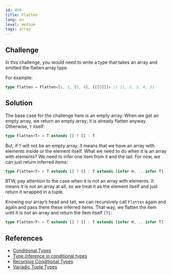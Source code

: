 ```yaml
---
id: 459
title: Flatten
lang: en
level: medium
tags: array
---
```


## Challenge

In this challenge, you would need to write a type that takes an array and emitted the flatten array type.

For example:

```ts
type flatten = Flatten<[1, 2, [3, 4], [[[5]]]> // [1, 2, 3, 4, 5]
```

## Solution

The base case for the challenge here is an empty array.
When we get an empty array, we return an empty array; it is already flatten anyway.
Otherwise, `T` itself:

```typescript
type Flatten<T> = T extends [] ? [] : T
```

But, if `T` will not be an empty array, it means that we have an array with elements inside or the element itself.
What we need to do when it is an array with elements?
We need to infer one item from it and the tail.
For now, we can just return inferred items:

```typescript
type Flatten<T> = T extends [] ? [] : T extends [infer H, ...infer T] ? [H, T] : [T]
```

BTW, pay attention to the case when it is not an array with elements.
It means it is not an array at all, so we treat it as the element itself and just return it wrapped in a tuple.

Knowing our array’s head and tail, we can recursively call `Flatten` again and again and pass there these inferred items.
That way, we flatten the item until it is not an array and return the item itself `[T]`:

```typescript
type Flatten<T> = T extends [] ? [] : T extends [infer H, ...infer T] ? [...Flatten<H>, ...Flatten<T>] : [T]
```

## References

- [Conditional Types](https://www.typescriptlang.org/docs/handbook/2/conditional-types.html)
- [Type inference in conditional types](https://www.typescriptlang.org/docs/handbook/advanced-types.html#type-inference-in-conditional-types)
- [Recursive Conditional Types](https://www.typescriptlang.org/docs/handbook/release-notes/typescript-4-1.html#recursive-conditional-types)
- [Variadic Tuple Types](https://www.typescriptlang.org/docs/handbook/release-notes/typescript-4-0.html#variadic-tuple-types)
